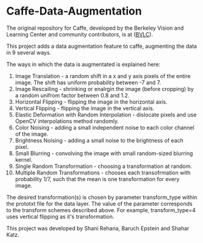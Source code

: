 # Caffe-Data-Augmentation

The original repository for Caffe, developed by the Berkeley Vision and Learning Center  and community contributors, is at  ([BVLC](http://bvlc.eecs.berkeley.edu)).

This project adds a data augmentation feature to caffe, augmenting the data in 9 several ways. 

The ways in which the data is augmentated is explained here:
<ol>
<li>Image Translation - a random shift in a x and y axis pixels of the entire image. The shift has uniform probability between -7 and 7.</li>
<li>Image Rescailing - shrinking or enalrgin the image (before cropping) by a random unifrom factor between 0.8 and 1.2.</li>
<li>Horizontal Flipping - flipping the image in the horizontal axis.</li>
<li>Vertical Flipping - flipping the image in the vertical axis.</li>
<li>Elastic Deformation with Random Interpolation - dislocate pixels and use OpenCV interpolations method randomly.</li>
<li>Color Noising - adding a small independent noise to each color channel of the image.</li>
<li>Brightness Noising - adding a small noise to the brightness of each pixel.</li>
<li>Small Blurring - convolving the image with small random-sized blurring kernel.</li>
<li>Single Random Transformation - choosing a transformation at random.</li>
<li>Multiple Random Transformations - chooses each transofrmation with probability 1/7, such that the mean is one transformation for every image.</li>
</ol>
The desired transformation(s) is chosen by parameter transform_type within the prototxt file for the data layer. The value of the parameter corresponds to the transform schemes described above.
For example, transform_type=4 uses vertical flipping as it's transformation.


This project was developed by Shani Rehana, Baruch Epstein and Shahar Katz.
